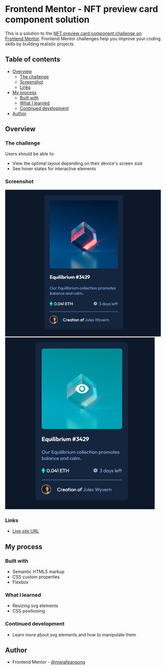 # Frontend Mentor - NFT preview card component solution

This is a solution to the [NFT preview card component challenge on Frontend Mentor](https://www.frontendmentor.io/challenges/nft-preview-card-component-SbdUL_w0U). Frontend Mentor challenges help you improve your coding skills by building realistic projects. 

## Table of contents

- [Overview](#overview)
  - [The challenge](#the-challenge)
  - [Screenshot](#screenshot)
  - [Links](#links)
- [My process](#my-process)
  - [Built with](#built-with)
  - [What I learned](#what-i-learned)
  - [Continued development](#continued-development)
- [Author](#author)

## Overview

### The challenge

Users should be able to:

- View the optimal layout depending on their device's screen size
- See hover states for interactive elements

### Screenshot

![Card preview](./images/nft-preview.png)
![Card preview (hover state)](./images/nft-preview-active.png)


### Links

- [Live site URL](https://nft-preview-mwiafeansong.netlify.app/)

## My process

### Built with

- Semantic HTML5 markup
- CSS custom properties
- Flexbox

### What I learned

- Resizing svg elements
- CSS positioning

### Continued development

- Learn more about svg elements and how to manipulate them

## Author

- Frontend Mentor - [@mwiafeansong](https://www.frontendmentor.io/profile/mwiafeansong)